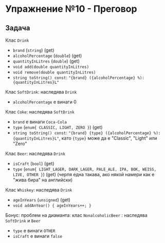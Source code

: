 # Упражнение №10 - Преговор

## Задача

Клас `Drink`
- `brand` (`string`) (get)
- `alcoholPercentage` (`double`) (get)
- `quantityInLitres` (`double`) (get)
- `void add(double quantityInLitres)`
- `void remove(double quantityInLitres)`
- `string toString() const`: `"{brand} ({alcoholPercentage} %): {quantityInLitres}L"`

Клас `SoftDrink`: наследява `Drink`
- `alcoholPercentage` е винаги 0

Клас `Coke`: наследява `SoftDrink`
- `brand` е винаги `Coca-Cola`
- `type` (`enum{ CLASSIC, LIGHT, ZERO }`) (get)
- `string toString() const`: `"{brand} {type} ({alcoholPercentage} %): {quantityInLitres}L"`, като `{type}` може да е "Classic", "Light" или "Zero"

Клас `Beer`: наследява `Drink`
- `isCraft` (`bool`) (get)
- `type` (`enum{ LIGHT_LAGER, DARK_LAGER, PALE_ALE, IPA, BOK, WEISS, LIVE, OTHER }`) (get) (черпя една такава, ако някой намери как е "жива бира" на английски)

Клас `Whiskey`: наследява `Drink`
- `ageInYears` (`unsigned`) (get)
- `void addAnYear() { ageInYears++; }`

Бонус: проблем на диаманта: клас `NonalcoholicBeer` : наследява `SoftDrink` и `Beer`
- `type` е винаги `OTHER`
- `isCraft` е винаги `false`




